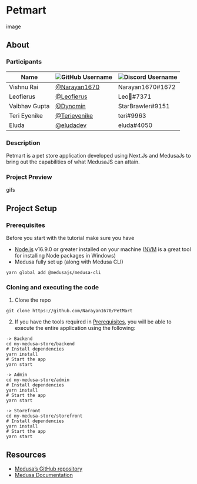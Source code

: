 # Petmart
  image

## About
  ### Participants
  | Name | ![GitHub Username](https://img.shields.io/badge/github-%23121011.svg?style=for-the-badge&logo=github&logoColor=white) |![Discord Username](https://img.shields.io/badge/Discord-%237289DA.svg?style=for-the-badge&logo=discord&logoColor=white)|
  | --- | --- | --- |
  |Vishnu Rai | [@Narayan1670](https://github.com/Narayan1670)|Narayan1670#1672|
  |Leofierus | [@Leofierus](https://github.com/Leofierus)|Leo🦋#7371|
  |Vaibhav Gupta | [@Dynomin](https://github.com/Dynomin)|StarBrawler#9151|
  |Teri Eyenike | [@Terieyenike](https://github.com/terieyenike)|teri#9963|
  |Eluda | [@eludadev](https://github.com/eludadev)|eluda#4050|
  
  ### Description
  Petmart is a pet store application developed using Next.Js and MedusaJs to bring out the capabilities of what MedusaJS can attain.
  
  ### Project Preview
  gifs
  
## Project Setup
  ### Prerequisites
  Before you start with the tutorial make sure you have

  - [Node.js](https://nodejs.org/en/) v16.9.0 or greater installed on your machine ([NVM](https://github.com/coreybutler/nvm-windows) is a great tool for installing Node packages in Windows)
  - Medusa fully set up (along with Medusa CLI)
```
yarn global add @medusajs/medusa-cli
```

  ### Cloning and executing the code
1. Clone the repo
```
git clone https://github.com/Narayan1670/PetMart
```
2. If you have the tools required in [Prerequisites](#prerequisites), you will be able to execute the entire application using the following:
```
-> Backend
cd my-medusa-store/backend
# Install dependencies
yarn install
# Start the app
yarn start

-> Admin
cd my-medusa-store/admin
# Install dependencies
yarn install
# Start the app
yarn start

-> Storefront
cd my-medusa-store/storefront
# Install dependencies
yarn install
# Start the app
yarn start
```

## Resources
- [Medusa’s GitHub repository](https://github.com/medusajs/medusa)
- [Medusa Documentation](https://docs.medusajs.com/)
